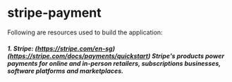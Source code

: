 # stripe-payment

Following are resources used to build the application:

##### 1. Stripe: (https://stripe.com/en-sg)(https://stripe.com/docs/payments/quickstart) Stripe's products power payments for online and in-person retailers, subscriptions businesses, software platforms and marketplaces.
